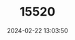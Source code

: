 ---
title: "15520"
category: "Ornithoptera paradisea"
draft: false
date: 2024-02-22 13:03:50
languages:
  English: ["Butterfly of Paradise", "Tailed Birdwing", "Paradise Birdwing"]
  French: ["Ornithoptère de paradis"]
---